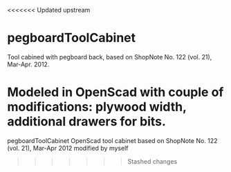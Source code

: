 <<<<<<< Updated upstream
# pegboardToolCabinet #

Tool cabined with pegboard back, based on ShopNote No. 122 (vol. 21), Mar-Apr. 2012. 

Modeled in OpenScad with couple of modifications: plywood width, additional drawers for bits.
=======
pegboardToolCabinet
OpenScad tool cabinet based on ShopNote No. 122 (vol. 21), Mar-Apr 2012
modified by myself

>>>>>>> Stashed changes
